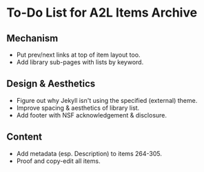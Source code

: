 # To-Do List for A2L Items Archive


## Mechanism
- Put prev/next links at top of item layout too.
- Add library sub-pages with lists by keyword.


## Design & Aesthetics
- Figure out why Jekyll isn't using the specified (external) theme.
- Improve spacing & aesthetics of library list.
- Add footer with NSF acknowledgement & disclosure.


## Content
- Add metadata (esp. Description) to items 264-305.
- Proof and copy-edit all items.